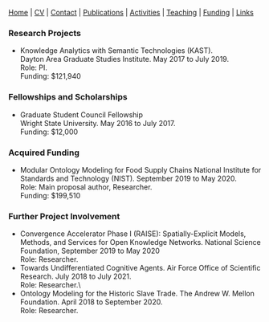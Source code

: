[Home](index.md) | [CV](CV.md) | [Contact](contact.md) | [Publications](publications.md) | [Activities](activities.md) | [Teaching](teaching.md) | [Funding](funding.md) | [Links](links.md)

### Research Projects
* Knowledge Analytics with Semantic Technologies (KAST).\
   Dayton Area Graduate Studies Institute. May 2017 to July 2019.\
   Role: PI.\
   Funding: $121,940

### Fellowships and Scholarships
* Graduate Student Council Fellowship\
   Wright State University. May 2016 to July 2017.\
   Funding: $12,000

### Acquired Funding
* Modular Ontology Modeling for Food Supply Chains
   National Institute for Standards and Technology (NIST). September 2019 to May 2020.\
   Role: Main proposal author, Researcher.\
   Funding: $199,510

### Further Project Involvement
* Convergence Accelerator Phase I (RAISE): Spatially-Explicit Models, Methods, and Services for Open Knowledge Networks.
   National Science Foundation, September 2019 to May 2020\
   Role: Researcher.
* Towards Undifferentiated Cognitive Agents.
   Air Force Office of Scientific Research. July 2018 to July 2021.\
   Role: Researcher.\
* Ontology Modeling for the Historic Slave Trade.
   The Andrew W. Mellon Foundation. April 2018 to September 2020.\
   Role: Researcher.

